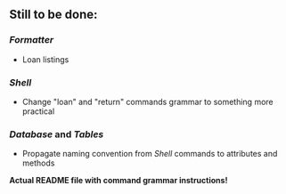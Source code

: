 ## Still to be done:

### *Formatter*
* Loan listings

### *Shell*
* Change "loan" and "return" commands grammar to something more practical

### *Database* and *Tables*
* Propagate naming convention from *Shell* commands to attributes and methods

**Actual README file with command grammar instructions!**

